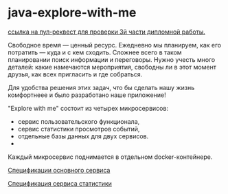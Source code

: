 # java-explore-with-me

[ссылка на пул-реквест для проверки 3й части дипломной работы.](https://github.com/IgorMinkov/java-explore-with-me/pull/3)

Свободное время — ценный ресурс. Ежедневно мы планируем, как его потратить — куда и с кем сходить. Сложнее всего в таком планировании поиск информации и переговоры. Нужно учесть много деталей: какие намечаются мероприятия, свободны ли в этот момент друзья, как всех пригласить и где собраться.

Для удобства решения этих задач, что бы сделать нашу жизнь комфортнеее и было разработано наше приложение!

"Explore with me" cостоит из четырех микросервисов:
- сервис пользовательского функционала, 
- сервис статистики просмотров событий, 
- отдельные базы данных для двух сервисов. 
- 
Каждый микросервис поднимается в отдельном docker-контейнере.

[Спецификации основного сервиса](https://github.com/IgorMinkov/java-explore-with-me/blob/8c2a9fdd93b81ab67ab9a7b4ee158b6cacc5f4b2/ewm-main-service-spec.json)

[Спецификация сервиса статистики](https://github.com/IgorMinkov/java-explore-with-me/blob/8c2a9fdd93b81ab67ab9a7b4ee158b6cacc5f4b2/ewm-stats-service-spec.json)
